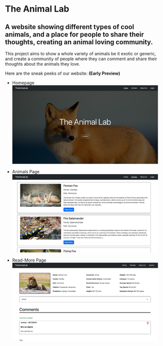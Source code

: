 # The Animal Lab

## A website showing different types of cool animals, and a place for people to share their thoughts, creating an animal loving community.

This project aims to show a whole variety of animals be it exotic or generic, and create a community of people where they can comment and share their thoughts about the animals they love. 

Here are the sneak peeks of our website: **(Early Preview)**

- Homepage
![homepage](public/images/homepage.jpeg)

- Animals Page
![animals-page](public/images/animals-page.jpeg)

- Read-More Page
![read-more-page](public/images/read-mode-page.jpeg)


